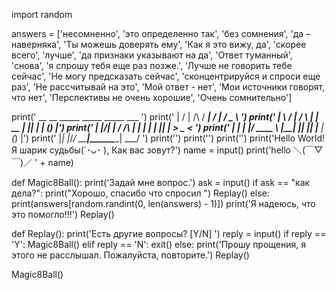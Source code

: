 import random

answers = ['несомненно', 'это определенно так', 'без сомнения', 'да – наверняка', 'Ты можешь доверять ему',
           'Как я это вижу, да', 'скорее всего', 'лучше', 'да признаки указывают на да', 'Ответ туманный', 'снова',
           'я спрошу тебя еще раз позже.', 'Лучше не говорить тебе сейчас', 'Не могу предсказать сейчас', 'сконцентрируйся и спроси еще раз',
           'Не рассчитывай на это', 'Мой ответ - нет', 'Мои источники говорят, что нет', 'Перспективы не очень хорошие', 'Очень сомнительно']

print('  __  __          _____ _____ _____    ___  ')
print(' |  \/  |   /\   / ____|_   _/ ____|  / _ \ ')
print(' | \  / |  /  \ | |  __  | || |      | (_) |')
print(' | |\/| | / /\ \| | |_ | | || |       > _ < ')
print(' | |  | |/ ____ \ |__| |_| || |____  | (_) |')
print(' |_|  |_/_/    \_\_____|_____\_____|  \___/ ')
print('')
print('')
print('')
print('Hello World! Я шарик судьбы(´･ᴗ･ ), Как вас зовут?')
name = input()
print('hello ＼(￣▽￣)／ ' + name)


def Magic8Ball():
    print('Задай мне вопрос.')
    ask = input()
    if ask == "как дела?":
        print("Хорошо, спасибо что спросил ")
        Replay()
    else:
        print(answers[random.randint(0, len(answers) - 1)])
        print('Я надеюсь, что это помогло!!!')
        Replay()


def Replay():
    print('Есть другие вопросы? [Y/N] ')
    reply = input()
    if reply == 'Y':
        Magic8Ball()
    elif reply == 'N':
        exit()
    else:
        print('Прошу прощения, я этого не расслышал. Пожалуйста, повторите.')
        Replay()


Magic8Ball()
